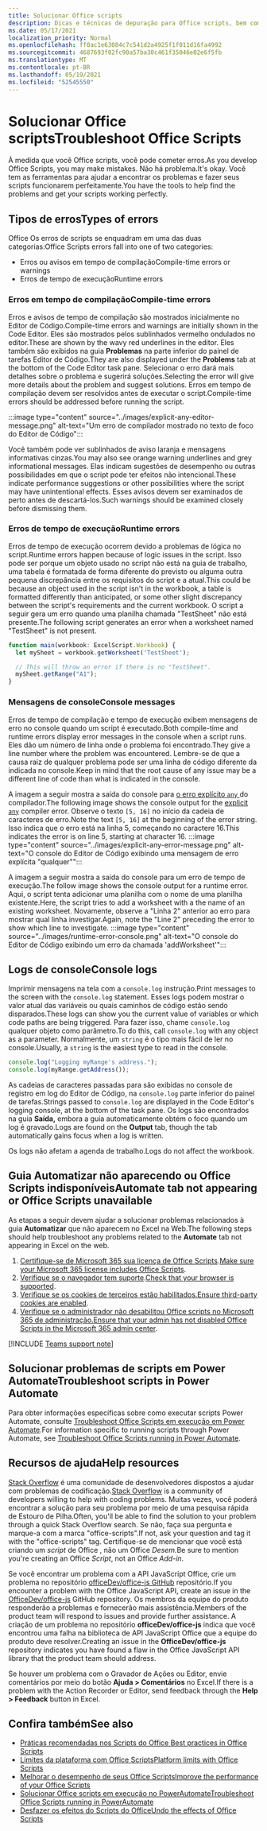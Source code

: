 ```yaml
---
title: Solucionar Office scripts
description: Dicas e técnicas de depuração para Office scripts, bem como recursos de ajuda.
ms.date: 05/17/2021
localization_priority: Normal
ms.openlocfilehash: ff0ac1e63084c7c541d2a4925f1f011d16fa4992
ms.sourcegitcommit: 4687693f02fc90a57ba30c461f35046e02e6f5fb
ms.translationtype: MT
ms.contentlocale: pt-BR
ms.lasthandoff: 05/19/2021
ms.locfileid: "52545550"
---
```

# <a name="troubleshoot-office-scripts"></a><span data-ttu-id="18daa-103">Solucionar Office scripts</span><span class="sxs-lookup"><span data-stu-id="18daa-103">Troubleshoot Office Scripts</span></span>

<span data-ttu-id="18daa-104">À medida que você Office scripts, você pode cometer erros.</span><span class="sxs-lookup"><span data-stu-id="18daa-104">As you develop Office Scripts, you may make mistakes.</span></span> <span data-ttu-id="18daa-105">Não há problema.</span><span class="sxs-lookup"><span data-stu-id="18daa-105">It's okay.</span></span> <span data-ttu-id="18daa-106">Você tem as ferramentas para ajudar a encontrar os problemas e fazer seus scripts funcionarem perfeitamente.</span><span class="sxs-lookup"><span data-stu-id="18daa-106">You have the tools to help find the problems and get your scripts working perfectly.</span></span>

## <a name="types-of-errors"></a><span data-ttu-id="18daa-107">Tipos de erros</span><span class="sxs-lookup"><span data-stu-id="18daa-107">Types of errors</span></span>

<span data-ttu-id="18daa-108">Office Os erros de scripts se enquadram em uma das duas categorias:</span><span class="sxs-lookup"><span data-stu-id="18daa-108">Office Scripts errors fall into one of two categories:</span></span>

* <span data-ttu-id="18daa-109">Erros ou avisos em tempo de compilação</span><span class="sxs-lookup"><span data-stu-id="18daa-109">Compile-time errors or warnings</span></span>
* <span data-ttu-id="18daa-110">Erros de tempo de execução</span><span class="sxs-lookup"><span data-stu-id="18daa-110">Runtime errors</span></span>

### <a name="compile-time-errors"></a><span data-ttu-id="18daa-111">Erros em tempo de compilação</span><span class="sxs-lookup"><span data-stu-id="18daa-111">Compile-time errors</span></span>

<span data-ttu-id="18daa-112">Erros e avisos de tempo de compilação são mostrados inicialmente no Editor de Código.</span><span class="sxs-lookup"><span data-stu-id="18daa-112">Compile-time errors and warnings are initially shown in the Code Editor.</span></span> <span data-ttu-id="18daa-113">Eles são mostrados pelos sublinhados vermelho ondulados no editor.</span><span class="sxs-lookup"><span data-stu-id="18daa-113">These are shown by the wavy red underlines in the editor.</span></span> <span data-ttu-id="18daa-114">Eles também são exibidos na guia **Problemas** na parte inferior do painel de tarefas Editor de Código.</span><span class="sxs-lookup"><span data-stu-id="18daa-114">They are also displayed under the **Problems** tab at the bottom of the Code Editor task pane.</span></span> <span data-ttu-id="18daa-115">Selecionar o erro dará mais detalhes sobre o problema e sugerirá soluções.</span><span class="sxs-lookup"><span data-stu-id="18daa-115">Selecting the error will give more details about the problem and suggest solutions.</span></span> <span data-ttu-id="18daa-116">Erros em tempo de compilação devem ser resolvidos antes de executar o script.</span><span class="sxs-lookup"><span data-stu-id="18daa-116">Compile-time errors should be addressed before running the script.</span></span>

:::image type="content" source="../images/explicit-any-editor-message.png" alt-text="Um erro de compilador mostrado no texto de foco do Editor de Código":::

<span data-ttu-id="18daa-118">Você também pode ver sublinhados de aviso laranja e mensagens informativas cinzas.</span><span class="sxs-lookup"><span data-stu-id="18daa-118">You may also see orange warning underlines and grey informational messages.</span></span> <span data-ttu-id="18daa-119">Elas indicam sugestões de desempenho ou outras possibilidades em que o script pode ter efeitos não intencional.</span><span class="sxs-lookup"><span data-stu-id="18daa-119">These indicate performance suggestions or other possibilities where the script may have unintentional effects.</span></span> <span data-ttu-id="18daa-120">Esses avisos devem ser examinados de perto antes de descartá-los.</span><span class="sxs-lookup"><span data-stu-id="18daa-120">Such warnings should be examined closely before dismissing them.</span></span>

### <a name="runtime-errors"></a><span data-ttu-id="18daa-121">Erros de tempo de execução</span><span class="sxs-lookup"><span data-stu-id="18daa-121">Runtime errors</span></span>

<span data-ttu-id="18daa-122">Erros de tempo de execução ocorrem devido a problemas de lógica no script.</span><span class="sxs-lookup"><span data-stu-id="18daa-122">Runtime errors happen because of logic issues in the script.</span></span> <span data-ttu-id="18daa-123">Isso pode ser porque um objeto usado no script não está na guia de trabalho, uma tabela é formatada de forma diferente do previsto ou alguma outra pequena discrepância entre os requisitos do script e a atual.</span><span class="sxs-lookup"><span data-stu-id="18daa-123">This could be because an object used in the script isn't in the workbook, a table is formatted differently than anticipated, or some other slight discrepancy between the script's requirements and the current workbook.</span></span> <span data-ttu-id="18daa-124">O script a seguir gera um erro quando uma planilha chamada "TestSheet" não está presente.</span><span class="sxs-lookup"><span data-stu-id="18daa-124">The following script generates an error when a worksheet named "TestSheet" is not present.</span></span>

```TypeScript
function main(workbook: ExcelScript.Workbook) {
  let mySheet = workbook.getWorksheet('TestSheet');

  // This will throw an error if there is no "TestSheet".
  mySheet.getRange("A1");
}
```

### <a name="console-messages"></a><span data-ttu-id="18daa-125">Mensagens de console</span><span class="sxs-lookup"><span data-stu-id="18daa-125">Console messages</span></span>

<span data-ttu-id="18daa-126">Erros de tempo de compilação e tempo de execução exibem mensagens de erro no console quando um script é executado.</span><span class="sxs-lookup"><span data-stu-id="18daa-126">Both compile-time and runtime errors display error messages in the console when a script runs.</span></span> <span data-ttu-id="18daa-127">Eles dão um número de linha onde o problema foi encontrado.</span><span class="sxs-lookup"><span data-stu-id="18daa-127">They give a line number where the problem was encountered.</span></span> <span data-ttu-id="18daa-128">Lembre-se de que a causa raiz de qualquer problema pode ser uma linha de código diferente da indicada no console.</span><span class="sxs-lookup"><span data-stu-id="18daa-128">Keep in mind that the root cause of any issue may be a different line of code than what is indicated in the console.</span></span>

<span data-ttu-id="18daa-129">A imagem a seguir mostra a saída do console para [o erro explícito `any` ](../develop/typescript-restrictions.md) do compilador.</span><span class="sxs-lookup"><span data-stu-id="18daa-129">The following image shows the console output for the [explicit `any`](../develop/typescript-restrictions.md) compiler error.</span></span> <span data-ttu-id="18daa-130">Observe o texto `[5, 16]` no início da cadeia de caracteres de erro.</span><span class="sxs-lookup"><span data-stu-id="18daa-130">Note the text `[5, 16]` at the beginning of the error string.</span></span> <span data-ttu-id="18daa-131">Isso indica que o erro está na linha 5, começando no caractere 16.</span><span class="sxs-lookup"><span data-stu-id="18daa-131">This indicates the error is on line 5, starting at character 16.</span></span>
:::image type="content" source="../images/explicit-any-error-message.png" alt-text="O console do Editor de Código exibindo uma mensagem de erro explícita &quot;qualquer&quot;":::

<span data-ttu-id="18daa-133">A imagem a seguir mostra a saída do console para um erro de tempo de execução.</span><span class="sxs-lookup"><span data-stu-id="18daa-133">The follow image shows the console output for a runtime error.</span></span> <span data-ttu-id="18daa-134">Aqui, o script tenta adicionar uma planilha com o nome de uma planilha existente.</span><span class="sxs-lookup"><span data-stu-id="18daa-134">Here, the script tries to add a worksheet with a the name of an existing worksheet.</span></span> <span data-ttu-id="18daa-135">Novamente, observe a "Linha 2" anterior ao erro para mostrar qual linha investigar.</span><span class="sxs-lookup"><span data-stu-id="18daa-135">Again, note the "Line 2" preceding the error to show which line to investigate.</span></span>
:::image type="content" source="../images/runtime-error-console.png" alt-text="O console do Editor de Código exibindo um erro da chamada 'addWorksheet'":::

## <a name="console-logs"></a><span data-ttu-id="18daa-137">Logs de console</span><span class="sxs-lookup"><span data-stu-id="18daa-137">Console logs</span></span>

<span data-ttu-id="18daa-138">Imprimir mensagens na tela com a `console.log` instrução.</span><span class="sxs-lookup"><span data-stu-id="18daa-138">Print messages to the screen with the `console.log` statement.</span></span> <span data-ttu-id="18daa-139">Esses logs podem mostrar o valor atual das variáveis ou quais caminhos de código estão sendo disparados.</span><span class="sxs-lookup"><span data-stu-id="18daa-139">These logs can show you the current value of variables or which code paths are being triggered.</span></span> <span data-ttu-id="18daa-140">Para fazer isso, chame `console.log` qualquer objeto como parâmetro.</span><span class="sxs-lookup"><span data-stu-id="18daa-140">To do this, call `console.log` with any object as a parameter.</span></span> <span data-ttu-id="18daa-141">Normalmente, um `string` é o tipo mais fácil de ler no console.</span><span class="sxs-lookup"><span data-stu-id="18daa-141">Usually, a `string` is the easiest type to read in the console.</span></span>

```TypeScript
console.log("Logging myRange's address.");
console.log(myRange.getAddress());
```

<span data-ttu-id="18daa-142">As cadeias de caracteres passadas para são exibidas no console de registro em log do Editor de Código, na `console.log` parte inferior do painel de tarefas.</span><span class="sxs-lookup"><span data-stu-id="18daa-142">Strings passed to `console.log` are displayed in the Code Editor's logging console, at the bottom of the task pane.</span></span> <span data-ttu-id="18daa-143">Os logs são encontrados na guia **Saída,** embora a guia automaticamente obtém o foco quando um log é gravado.</span><span class="sxs-lookup"><span data-stu-id="18daa-143">Logs are found on the **Output** tab, though the tab automatically gains focus when a log is written.</span></span>

<span data-ttu-id="18daa-144">Os logs não afetam a agenda de trabalho.</span><span class="sxs-lookup"><span data-stu-id="18daa-144">Logs do not affect the workbook.</span></span>

## <a name="automate-tab-not-appearing-or-office-scripts-unavailable"></a><span data-ttu-id="18daa-145">Guia Automatizar não aparecendo ou Office Scripts indisponíveis</span><span class="sxs-lookup"><span data-stu-id="18daa-145">Automate tab not appearing or Office Scripts unavailable</span></span>

<span data-ttu-id="18daa-146">As etapas a seguir devem ajudar a solucionar problemas relacionados à guia **Automatizar** que não aparecem no Excel na Web.</span><span class="sxs-lookup"><span data-stu-id="18daa-146">The following steps should help troubleshoot any problems related to the **Automate** tab not appearing in Excel on the web.</span></span>

1. <span data-ttu-id="18daa-147">[Certifique-se de Microsoft 365 sua licença de Office Scripts](../overview/excel.md#requirements).</span><span class="sxs-lookup"><span data-stu-id="18daa-147">[Make sure your Microsoft 365 license includes Office Scripts](../overview/excel.md#requirements).</span></span>
1. <span data-ttu-id="18daa-148">[Verifique se o navegador tem suporte](platform-limits.md#browser-support).</span><span class="sxs-lookup"><span data-stu-id="18daa-148">[Check that your browser is supported](platform-limits.md#browser-support).</span></span>
1. <span data-ttu-id="18daa-149">[Verifique se os cookies de terceiros estão habilitados.](platform-limits.md#third-party-cookies)</span><span class="sxs-lookup"><span data-stu-id="18daa-149">[Ensure third-party cookies are enabled](platform-limits.md#third-party-cookies).</span></span>
1. <span data-ttu-id="18daa-150">[Verifique se o administrador não desabilitou Office scripts no Microsoft 365 de administração.](/microsoft-365/admin/manage/manage-office-scripts-settings)</span><span class="sxs-lookup"><span data-stu-id="18daa-150">[Ensure that your admin has not disabled Office Scripts in the Microsoft 365 admin center](/microsoft-365/admin/manage/manage-office-scripts-settings).</span></span>

[!INCLUDE [Teams support note](../includes/teams-support-note.md)]

## <a name="troubleshoot-scripts-in-power-automate"></a><span data-ttu-id="18daa-151">Solucionar problemas de scripts em Power Automate</span><span class="sxs-lookup"><span data-stu-id="18daa-151">Troubleshoot scripts in Power Automate</span></span>

<span data-ttu-id="18daa-152">Para obter informações específicas sobre como executar scripts Power Automate, consulte [Troubleshoot Office Scripts em execução em Power Automate](power-automate-troubleshooting.md).</span><span class="sxs-lookup"><span data-stu-id="18daa-152">For information specific to running scripts through Power Automate, see [Troubleshoot Office Scripts running in Power Automate](power-automate-troubleshooting.md).</span></span>

## <a name="help-resources"></a><span data-ttu-id="18daa-153">Recursos de ajuda</span><span class="sxs-lookup"><span data-stu-id="18daa-153">Help resources</span></span>

<span data-ttu-id="18daa-154">[Stack Overflow](https://stackoverflow.com/questions/tagged/office-scripts) é uma comunidade de desenvolvedores dispostos a ajudar com problemas de codificação.</span><span class="sxs-lookup"><span data-stu-id="18daa-154">[Stack Overflow](https://stackoverflow.com/questions/tagged/office-scripts) is a community of developers willing to help with coding problems.</span></span> <span data-ttu-id="18daa-155">Muitas vezes, você poderá encontrar a solução para seu problema por meio de uma pesquisa rápida de Estouro de Pilha.</span><span class="sxs-lookup"><span data-stu-id="18daa-155">Often, you'll be able to find the solution to your problem through a quick Stack Overflow search.</span></span> <span data-ttu-id="18daa-156">Se não, faça sua pergunta e marque-a com a marca "office-scripts".</span><span class="sxs-lookup"><span data-stu-id="18daa-156">If not, ask your question and tag it with the "office-scripts" tag.</span></span> <span data-ttu-id="18daa-157">Certifique-se de mencionar que você está criando um *script* de Office , não um Office *Desem.*</span><span class="sxs-lookup"><span data-stu-id="18daa-157">Be sure to mention you're creating an Office *Script*, not an Office *Add-in*.</span></span>

<span data-ttu-id="18daa-158">Se você encontrar um problema com a API JavaScript Office, crie um problema no repositório [officeDev/office-js GitHub](https://github.com/OfficeDev/office-js) repositório.</span><span class="sxs-lookup"><span data-stu-id="18daa-158">If you encounter a problem with the Office JavaScript API, create an issue in the [OfficeDev/office-js](https://github.com/OfficeDev/office-js) GitHub repository.</span></span> <span data-ttu-id="18daa-159">Os membros da equipe do produto responderão a problemas e fornecerão mais assistência.</span><span class="sxs-lookup"><span data-stu-id="18daa-159">Members of the product team will respond to issues and provide further assistance.</span></span> <span data-ttu-id="18daa-160">A criação de um problema no repositório **officeDev/office-js** indica que você encontrou uma falha na biblioteca de API JavaScript Office que a equipe do produto deve resolver.</span><span class="sxs-lookup"><span data-stu-id="18daa-160">Creating an issue in the **OfficeDev/office-js** repository indicates you have found a flaw in the Office JavaScript API library that the product team should address.</span></span>

<span data-ttu-id="18daa-161">Se houver um problema com o Gravador de Ações ou Editor, envie comentários por meio do botão **Ajuda > Comentários** no Excel.</span><span class="sxs-lookup"><span data-stu-id="18daa-161">If there is a problem with the Action Recorder or Editor, send feedback through the **Help > Feedback** button in Excel.</span></span>

## <a name="see-also"></a><span data-ttu-id="18daa-162">Confira também</span><span class="sxs-lookup"><span data-stu-id="18daa-162">See also</span></span>

- [<span data-ttu-id="18daa-163">Práticas recomendadas nos Scripts do Office </span><span class="sxs-lookup"><span data-stu-id="18daa-163">Best practices in Office Scripts</span></span>](../develop/best-practices.md)
- [<span data-ttu-id="18daa-164">Limites da plataforma com Office Scripts</span><span class="sxs-lookup"><span data-stu-id="18daa-164">Platform limits with Office Scripts</span></span>](platform-limits.md)
- [<span data-ttu-id="18daa-165">Melhorar o desempenho de seus Office Scripts</span><span class="sxs-lookup"><span data-stu-id="18daa-165">Improve the performance of your Office Scripts</span></span>](../develop/web-client-performance.md)
- [<span data-ttu-id="18daa-166">Solucionar Office scripts em execução no PowerAutomate</span><span class="sxs-lookup"><span data-stu-id="18daa-166">Troubleshoot Office Scripts running in PowerAutomate</span></span>](power-automate-troubleshooting.md)
- [<span data-ttu-id="18daa-167">Desfazer os efeitos do Scripts do Office</span><span class="sxs-lookup"><span data-stu-id="18daa-167">Undo the effects of Office Scripts</span></span>](undo.md)
